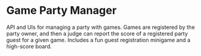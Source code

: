 # Game Party Manager
API and UIs for managing a party with games. Games are registered by the party owner, and then a judge can report the score of a registered party guest for a given game. Includes a fun guest registration minigame and a high-score board.
